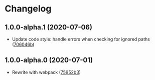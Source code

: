 # Changelog

<!-- INSERT-NEW-ENTRIES-HERE -->

## 1.0.0-alpha.1 (2020-07-06)

- Update code style: handle errors when checking for ignored paths ([706046b](https://github.com/xfiveco/generator-chisel/commit/706046b))

## 1.0.0-alpha.0 (2020-07-01)

- Rewrite with webpack ([75952b3](https://github.com/xfiveco/generator-chisel/commit/75952b3))

